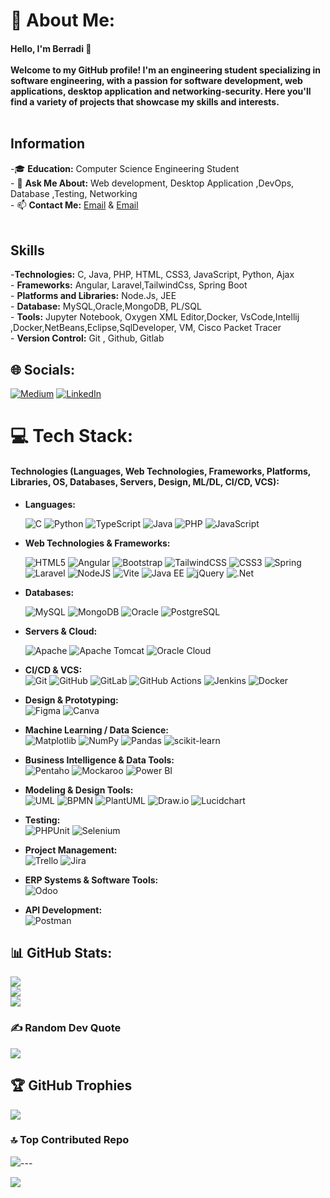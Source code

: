 # 💫 About Me:
#### Hello, I'm  Berradi 👋<br><br>Welcome to my GitHub profile! I'm an engineering student specializing in software engineering, with a passion for software development, web applications, desktop application and networking-security. Here you'll find a variety of projects that showcase my skills and interests.<br><br>
## Information 
-🎓 **Education:** Computer Science Engineering Student<br>- 💬 **Ask Me About:** Web development, Desktop Application ,DevOps, Database ,Testing, Networking<br>- 📫 **Contact Me:** [Email](mailto:fatimazohraberradi1@gmail.com) & [Email](mailto:fatimazohra.berradi1@etu.uae.ac.ma.com)<br><br>
## Skills
-**Technologies:** C, Java, PHP, HTML, CSS3, JavaScript, Python, Ajax<br>- **Frameworks:** Angular, Laravel,TailwindCss, Spring Boot<br>- **Platforms and Libraries:** Node.Js, JEE<br>- **Database:** MySQL,Oracle,MongoDB, PL/SQL<br>- **Tools:** Jupyter Notebook, Oxygen XML Editor,Docker, VsCode,Intellij ,Docker,NetBeans,Eclipse,SqlDeveloper, VM, Cisco Packet Tracer<br>- **Version Control:** Git , Github, Gitlab


## 🌐 Socials:
[![Medium](https://img.shields.io/badge/Medium-12100E?logo=medium&logoColor=white)](https://medium.com/@https://fatimazahraberradi.medium.com/) 
[![LinkedIn](https://img.shields.io/badge/LinkedIn-12100E?logo=linkedin&logoColor=white)](https://www.linkedin.com/in/fatima-zohra-berradi-69b942237)
# 💻 Tech Stack:

#### Technologies (Languages, Web Technologies, Frameworks, Platforms, Libraries, OS, Databases, Servers, Design, ML/DL, CI/CD, VCS):

- **Languages:** <br>

  ![C](https://img.shields.io/badge/c-%2300599C.svg?style=for-the-badge&logo=c&logoColor=white)
  ![Python](https://img.shields.io/badge/python-3670A0?style=for-the-badge&logo=python&logoColor=ffdd54)
  ![TypeScript](https://img.shields.io/badge/TypeScript-%23007ACC.svg?style=for-the-badge&logo=typescript&logoColor=white)
  ![Java](https://img.shields.io/badge/java-%23ED8B00.svg?style=for-the-badge&logo=openjdk&logoColor=white)
  ![PHP](https://img.shields.io/badge/php-%23777BB4.svg?style=for-the-badge&logo=php&logoColor=white)
  ![JavaScript](https://img.shields.io/badge/JavaScript-%23F7DF1E.svg?style=for-the-badge&logo=javascript&logoColor=black)

- **Web Technologies & Frameworks:** <br>

  ![HTML5](https://img.shields.io/badge/html5-%23E34F26.svg?style=for-the-badge&logo=html5&logoColor=white)
  ![Angular](https://img.shields.io/badge/angular-%23DD0031.svg?style=for-the-badge&logo=angular&logoColor=white)
  ![Bootstrap](https://img.shields.io/badge/bootstrap-%238511FA.svg?style=for-the-badge&logo=bootstrap&logoColor=white)
  ![TailwindCSS](https://img.shields.io/badge/tailwindcss-%2338B2AC.svg?style=for-the-badge&logo=tailwind-css&logoColor=white)
  ![CSS3](https://img.shields.io/badge/css3-%231572B6.svg?style=for-the-badge&logo=css3&logoColor=white)
  ![Spring](https://img.shields.io/badge/spring-%236DB33F.svg?style=for-the-badge&logo=spring&logoColor=white)
  ![Laravel](https://img.shields.io/badge/laravel-%23FF2D20.svg?style=for-the-badge&logo=laravel&logoColor=white)
  ![NodeJS](https://img.shields.io/badge/node.js-6DA55F?style=for-the-badge&logo=node.js&logoColor=white)
  ![Vite](https://img.shields.io/badge/vite-%23646CFF.svg?style=for-the-badge&logo=vite&logoColor=white)
  ![Java EE](https://img.shields.io/badge/Java%20EE-%23007396.svg?style=for-the-badge&logo=java&logoColor=white)
  ![jQuery](https://img.shields.io/badge/jquery-%230769AD.svg?style=for-the-badge&logo=jquery&logoColor=white)
  ![.Net](https://img.shields.io/badge/dotnet-%230769AD.svg?style=for-the-badge&logo=dotnet&logoColor=white)

- **Databases:** <br>

  ![MySQL](https://img.shields.io/badge/mysql-4479A1.svg?style=for-the-badge&logo=mysql&logoColor=white)
  ![MongoDB](https://img.shields.io/badge/MongoDB-%234ea94b.svg?style=for-the-badge&logo=mongodb&logoColor=white)
  ![Oracle](https://img.shields.io/badge/Oracle-%23FF7A00.svg?style=for-the-badge&logo=oracle&logoColor=white)
  ![PostgreSQL](https://img.shields.io/badge/PostgreSQL-316192?style=for-the-badge&logo=postgresql&logoColor=white)

- **Servers & Cloud:** <br>

  ![Apache](https://img.shields.io/badge/apache-%23D42029.svg?style=for-the-badge&logo=apache&logoColor=white)
  ![Apache Tomcat](https://img.shields.io/badge/apache%20tomcat-%23F8DC75.svg?style=for-the-badge&logo=apache-tomcat&logoColor=black)
  ![Oracle Cloud](https://img.shields.io/badge/Oracle%20Cloud-%23FF7A00.svg?style=for-the-badge&logo=oracle&logoColor=white)

- **CI/CD & VCS:** <br>
  ![Git](https://img.shields.io/badge/git-%23F05033.svg?style=for-the-badge&logo=git&logoColor=white)
  ![GitHub](https://img.shields.io/badge/github-%23121011.svg?style=for-the-badge&logo=github&logoColor=white)
  ![GitLab](https://img.shields.io/badge/GitLab-FC6D26?style=for-the-badge&logo=gitlab&logoColor=white)
  ![GitHub Actions](https://img.shields.io/badge/github%20actions-%232671E5.svg?style=for-the-badge&logo=githubactions&logoColor=white)
  ![Jenkins](https://img.shields.io/badge/jenkins-%232C5263.svg?style=for-the-badge&logo=jenkins&logoColor=white)
  ![Docker](https://img.shields.io/badge/docker-%230db7ed.svg?style=for-the-badge&logo=docker&logoColor=white)

- **Design & Prototyping:** <br>
  ![Figma](https://img.shields.io/badge/figma-%23F24E1E.svg?style=for-the-badge&logo=figma&logoColor=white)
  ![Canva](https://img.shields.io/badge/Canva-%2300C4CC.svg?style=for-the-badge&logo=Canva&logoColor=white)

- **Machine Learning / Data Science:** <br>
  ![Matplotlib](https://img.shields.io/badge/Matplotlib-%23ffffff.svg?style=for-the-badge&logo=Matplotlib&logoColor=black)
  ![NumPy](https://img.shields.io/badge/numpy-%23013243.svg?style=for-the-badge&logo=numpy&logoColor=white)
  ![Pandas](https://img.shields.io/badge/pandas-%23150458.svg?style=for-the-badge&logo=pandas&logoColor=white)
  ![scikit-learn](https://img.shields.io/badge/scikit--learn-%23F7931E.svg?style=for-the-badge&logo=scikit-learn&logoColor=white)

- **Business Intelligence & Data Tools:** <br>
  ![Pentaho](https://img.shields.io/badge/Pentaho-%2368B3A0.svg?style=for-the-badge&logo=pentaho&logoColor=white)
  ![Mockaroo](https://img.shields.io/badge/Mockaroo-%23F07A00.svg?style=for-the-badge&logo=mockaroo&logoColor=white)
  ![Power BI](https://img.shields.io/badge/Power%20BI-%23F2C811.svg?style=for-the-badge&logo=powerbi&logoColor=white)
  
- **Modeling & Design Tools:** <br>
  ![UML](https://img.shields.io/badge/UML-%2300599C.svg?style=for-the-badge&logo=visualparadigm&logoColor=white)
  ![BPMN](https://img.shields.io/badge/BPMN-%2300599C.svg?style=for-the-badge&logo=bpms&logoColor=white)
  ![PlantUML](https://img.shields.io/badge/PlantUML-%23005C8C.svg?style=for-the-badge&logo=plantuml&logoColor=white)
  ![Draw.io](https://img.shields.io/badge/Draw.io-%23F08705.svg?style=for-the-badge&logo=draw.io&logoColor=white)
  ![Lucidchart](https://img.shields.io/badge/Lucidchart-%23FF8C00.svg?style=for-the-badge&logo=lucidchart&logoColor=white)

- **Testing:** <br>
  ![PHPUnit](https://img.shields.io/badge/PHPUnit-%237B7B7B.svg?style=for-the-badge&logo=php&logoColor=white)
  ![Selenium](https://img.shields.io/badge/Selenium-%2343B02A.svg?style=for-the-badge&logo=selenium&logoColor=white)

- **Project Management:** <br>
  ![Trello](https://img.shields.io/badge/Trello-%23026AA7.svg?style=for-the-badge&logo=Trello&logoColor=white)
  ![Jira](https://img.shields.io/badge/Jira-%230A74DA.svg?style=for-the-badge&logo=jira&logoColor=white)
- **ERP Systems & Software Tools:** <br>
  ![Odoo](https://img.shields.io/badge/Odoo-%23439A97.svg?style=for-the-badge&logo=odoo&logoColor=white)

- **API Development:** <br>
  ![Postman](https://img.shields.io/badge/Postman-%23FF6C37.svg?style=for-the-badge&logo=postman&logoColor=white)

## 📊 GitHub Stats:
![](https://github-readme-stats.vercel.app/api?username=FzBerradi&theme=radical&hide_border=false&include_all_commits=false&count_private=false)<br/>
![](https://github-readme-streak-stats.herokuapp.com/?user=FzBerradi&theme=radical&hide_border=false)<br/>
![](https://github-readme-stats.vercel.app/api/top-langs/?username=FzBerradi&theme=radical&hide_border=false&include_all_commits=false&count_private=false&layout=compact)

### ✍️ Random Dev Quote
![](https://quotes-github-readme.vercel.app/api?type=horizontal&theme=radical)

## 🏆 GitHub Trophies
![](https://github-profile-trophy.vercel.app/?username=FzBerradi&theme=radical&no-frame=false&no-bg=true&margin-w=4)

### 🔝 Top Contributed Repo
![](https://github-contributor-stats.vercel.app/api?username=FzBerradi&limit=5&theme=radical&combine_all_yearly_contributions=true)---

[![](https://visitcount.itsvg.in/api?id=FzBerradi&icon=0&color=6)](https://visitcount.itsvg.in)

